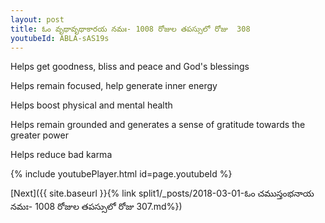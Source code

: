 ```yaml
---
layout: post
title: ఓం వృథావృథాకారయ నమః- 1008 రోజుల తపస్సులో రోజు  308
youtubeId: ABLA-sAS19s
---
```

 
 
Helps get goodness, bliss and peace and God's blessings
 
Helps remain focused, help generate inner energy 
 
Helps boost physical and mental health 
 
Helps remain grounded and generates a sense of gratitude towards the greater power 
 
Helps reduce bad karma
 
 
 
 


{% include youtubePlayer.html id=page.youtubeId %}
 
[Next]({{ site.baseurl }}{% link  split1/_posts/2018-03-01-ఓం చముస్తంభనాయ నమః- 1008 రోజుల తపస్సులో రోజు  307.md%})
 
